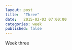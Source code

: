 ```yaml
---
layout: post
title:  "Three"
date:   2015-02-03 07:00:00
categories: week
published: false
---
```

Week three
